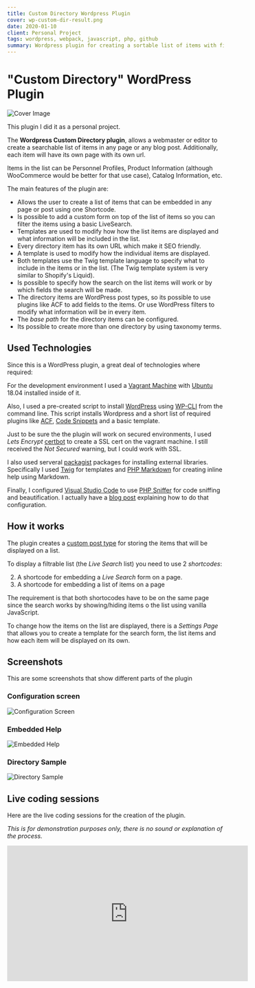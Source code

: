 ```yaml
---
title: Custom Directory Wordpress Plugin
cover: wp-custom-dir-result.png
date: 2020-01-10
client: Personal Project
tags: wordpress, webpack, javascript, php, github
summary: Wordpress plugin for creating a sortable list of items with filtering options
---
```


# "Custom Directory" WordPress Plugin

![Cover Image](wp-custom-dir-result.png)

This plugin I did it as a personal project.

The **Wordpress Custom Directory plugin**, allows a webmaster or editor to create a searchable list of items in any page or any blog post. Additionally, each item will have its own page with its own url.

Items in the list can be Personnel Profiles, Product Information (although WooCommerce would be better for that use case), Catalog Information, etc.

The main features of the plugin are:

- Allows the user to create a list of items that can be embedded in any page or post using one Shortcode.
- Is possible to add a custom form on top of the list of items so you can filter the items using a basic LiveSearch.
- Templates are used to modify how how the list items are displayed and what information will be included in the list.
- Every directory item has its own URL which make it SEO friendly.
- A template is used to modify how the individual items are displayed.
- Both templates use the Twig template language to specify what to include in the items or in the list. (The Twig template system is very similar to Shopify's Liquid).
- Is possible to specify how the search on the list items will work or by which fields the search will be made.
- The directory items are WordPress post types, so its possible to use plugins like ACF to add fields to the items. Or use WordPress filters to modify what information will be in every item.
- The _base path_ for the directory items can be configured.
- Its possible to create more than one directory by using taxonomy terms.

## Used Technologies

Since this is a WordPress plugin, a great deal of technologies where required:

For the development environment I used a [Vagrant Machine](https://www.vagrantup.com/) with [Ubuntu](https://ubuntu.com/) 18.04 installed inside of it.

Also, I used a pre-created script to install [WordPress](https://wordpress.org) using [WP-CLI](https://wp-cli.org/) from the command line. This script installs Wordpress and a short list of required plugins like [ACF](https://www.advancedcustomfields.com/), [Code Snippets](https://wordpress.org/plugins/code-snippets/) and a basic template.

Just to be sure the the plugin will work on secured environments, I used _Lets Encrypt_ [certbot](https://certbot.eff.org/) to create a SSL cert on the vagrant machine. I still received the _Not Secured_ warning, but I could work with SSL.

I also used serveral [packagist](https://packagist.org/) packages for installing external libraries. Specifically I used [Twig](https://packagist.org/packages/twig/twig) for templates and [PHP Markdown](https://github.com/michelf/php-markdown) for creating inline help using Markdown.

Finally, I configured [Visual Studio Code](https://code.visualstudio.com) to use [PHP Sniffer](https://marketplace.visualstudio.com/items?itemName=wongjn.php-sniffer) for code sniffing and beautification. I actually have a [blog post](/posts/phpcodesniffer-vscode-wordpress-config/) explaining how to do that configuration.

## How it works

The plugin creates a [custom post type](https://developer.wordpress.org/plugins/post-types/) for storing the items that will be displayed on a list.

To display a filtrable list (the _Live Search_ list) you need to use 2 _shortcodes_:

2. A shortcode for embedding a _Live Search_ form on a page.
1. A shortcode for embedding a list of items on a page

The requirement is that both shortocodes have to be on the same page since the search works by showing/hiding items o the list using vanilla JavaScript.

To change how the items on the list are displayed, there is a _Settings Page_ that allows you to create a template for the search form, the list items and how each item will be displayed on its own.

## Screenshots

This are some screenshots that show different parts of the plugin

### Configuration screen



![Configuration Screen](wp-custom-dir-config.png)

### Embedded Help

![Embedded Help](wp-custom-dir-help.png)

### Directory Sample

![Directory Sample](wp-custom-dir-result.png)

## Live coding sessions

Here are the live coding sessions for the creation of the plugin.

_This is for demonstration purposes only, there is no sound or explanation of the process._

<div class="video-container">
<iframe width="560" height="315" src="https://www.youtube.com/embed/videoseries?list=PLqJrOd2CQU3cx-DUq0fPpFyYpLJYkwTba" frameborder="0" allow="accelerometer; autoplay; encrypted-media; gyroscope; picture-in-picture" allowfullscreen></iframe>
</div>
